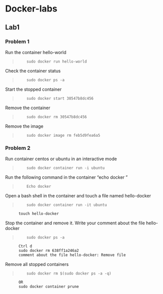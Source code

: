 # Docker-labs

## Lab1

### Problem 1

Run the container hello-world
>         sudo docker run hello-world

Check the container status
>         sudo docker ps -a

Start the stopped container
>         sudo docker start 30547b8dc456

Remove the container
>         sudo docker rm 30547b8dc456

Remove the image
>         sudo docker image rm feb5d9fea6a5 

### Problem 2

Run container centos or ubuntu in an interactive mode 
>         sudo docker container run -i ubuntu

Run the following command in the container “echo docker ”
>         Echo docker

Open a bash shell in the container and touch a file named hello-docker
>         sudo docker container run -it ubuntu
          touch hello-docker

Stop the container and remove it. Write your comment about the file hello-docker
>         sudo docker ps -a
          Ctrl d
          sudo docker rm 638ff1a246a2
          comment about the file hello-docker: Remove file


Remove all stopped containers
>         sudo docker rm $(sudo docker ps -a -q)
          OR
          sudo docker container prune
